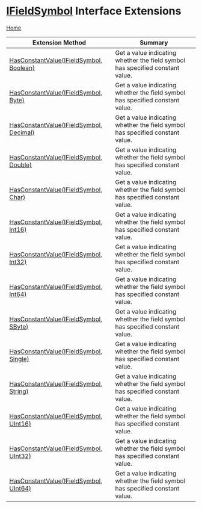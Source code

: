 # [IFieldSymbol](https://docs.microsoft.com/en-us/dotnet/api/microsoft.codeanalysis.ifieldsymbol) Interface Extensions

[Home](../../../README.md)

| Extension Method | Summary |
| ---------------- | ------- |
| [HasConstantValue(IFieldSymbol, Boolean)](../../../Roslynator/SymbolExtensions/HasConstantValue/README.md#Roslynator_SymbolExtensions_HasConstantValue_Microsoft_CodeAnalysis_IFieldSymbol_System_Boolean_) | Get a value indicating whether the field symbol has specified constant value\. |
| [HasConstantValue(IFieldSymbol, Byte)](../../../Roslynator/SymbolExtensions/HasConstantValue/README.md#Roslynator_SymbolExtensions_HasConstantValue_Microsoft_CodeAnalysis_IFieldSymbol_System_Byte_) | Get a value indicating whether the field symbol has specified constant value\. |
| [HasConstantValue(IFieldSymbol, Decimal)](../../../Roslynator/SymbolExtensions/HasConstantValue/README.md#Roslynator_SymbolExtensions_HasConstantValue_Microsoft_CodeAnalysis_IFieldSymbol_System_Decimal_) | Get a value indicating whether the field symbol has specified constant value\. |
| [HasConstantValue(IFieldSymbol, Double)](../../../Roslynator/SymbolExtensions/HasConstantValue/README.md#Roslynator_SymbolExtensions_HasConstantValue_Microsoft_CodeAnalysis_IFieldSymbol_System_Double_) | Get a value indicating whether the field symbol has specified constant value\. |
| [HasConstantValue(IFieldSymbol, Char)](../../../Roslynator/SymbolExtensions/HasConstantValue/README.md#Roslynator_SymbolExtensions_HasConstantValue_Microsoft_CodeAnalysis_IFieldSymbol_System_Char_) | Get a value indicating whether the field symbol has specified constant value\. |
| [HasConstantValue(IFieldSymbol, Int16)](../../../Roslynator/SymbolExtensions/HasConstantValue/README.md#Roslynator_SymbolExtensions_HasConstantValue_Microsoft_CodeAnalysis_IFieldSymbol_System_Int16_) | Get a value indicating whether the field symbol has specified constant value\. |
| [HasConstantValue(IFieldSymbol, Int32)](../../../Roslynator/SymbolExtensions/HasConstantValue/README.md#Roslynator_SymbolExtensions_HasConstantValue_Microsoft_CodeAnalysis_IFieldSymbol_System_Int32_) | Get a value indicating whether the field symbol has specified constant value\. |
| [HasConstantValue(IFieldSymbol, Int64)](../../../Roslynator/SymbolExtensions/HasConstantValue/README.md#Roslynator_SymbolExtensions_HasConstantValue_Microsoft_CodeAnalysis_IFieldSymbol_System_Int64_) | Get a value indicating whether the field symbol has specified constant value\. |
| [HasConstantValue(IFieldSymbol, SByte)](../../../Roslynator/SymbolExtensions/HasConstantValue/README.md#Roslynator_SymbolExtensions_HasConstantValue_Microsoft_CodeAnalysis_IFieldSymbol_System_SByte_) | Get a value indicating whether the field symbol has specified constant value\. |
| [HasConstantValue(IFieldSymbol, Single)](../../../Roslynator/SymbolExtensions/HasConstantValue/README.md#Roslynator_SymbolExtensions_HasConstantValue_Microsoft_CodeAnalysis_IFieldSymbol_System_Single_) | Get a value indicating whether the field symbol has specified constant value\. |
| [HasConstantValue(IFieldSymbol, String)](../../../Roslynator/SymbolExtensions/HasConstantValue/README.md#Roslynator_SymbolExtensions_HasConstantValue_Microsoft_CodeAnalysis_IFieldSymbol_System_String_) | Get a value indicating whether the field symbol has specified constant value\. |
| [HasConstantValue(IFieldSymbol, UInt16)](../../../Roslynator/SymbolExtensions/HasConstantValue/README.md#Roslynator_SymbolExtensions_HasConstantValue_Microsoft_CodeAnalysis_IFieldSymbol_System_UInt16_) | Get a value indicating whether the field symbol has specified constant value\. |
| [HasConstantValue(IFieldSymbol, UInt32)](../../../Roslynator/SymbolExtensions/HasConstantValue/README.md#Roslynator_SymbolExtensions_HasConstantValue_Microsoft_CodeAnalysis_IFieldSymbol_System_UInt32_) | Get a value indicating whether the field symbol has specified constant value\. |
| [HasConstantValue(IFieldSymbol, UInt64)](../../../Roslynator/SymbolExtensions/HasConstantValue/README.md#Roslynator_SymbolExtensions_HasConstantValue_Microsoft_CodeAnalysis_IFieldSymbol_System_UInt64_) | Get a value indicating whether the field symbol has specified constant value\. |

